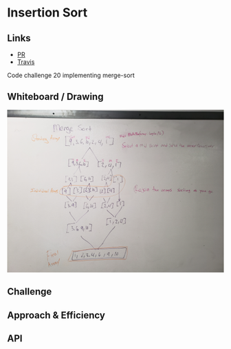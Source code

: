 # Insertion Sort

## Links

-  [PR](https://github.com/martinbalke-401-adavanced-js/data-structures-and-algorithms/pull/15)
-   [Travis](https://www.travis-ci.com/martinbalke-401-adavanced-js/data-structures-and-algorithms)

Code challenge 20 implementing merge-sort

## Whiteboard / Drawing

![Drawing](../assets/code-challenge-20.jpg)

## Challenge



## Approach & Efficiency





## API


